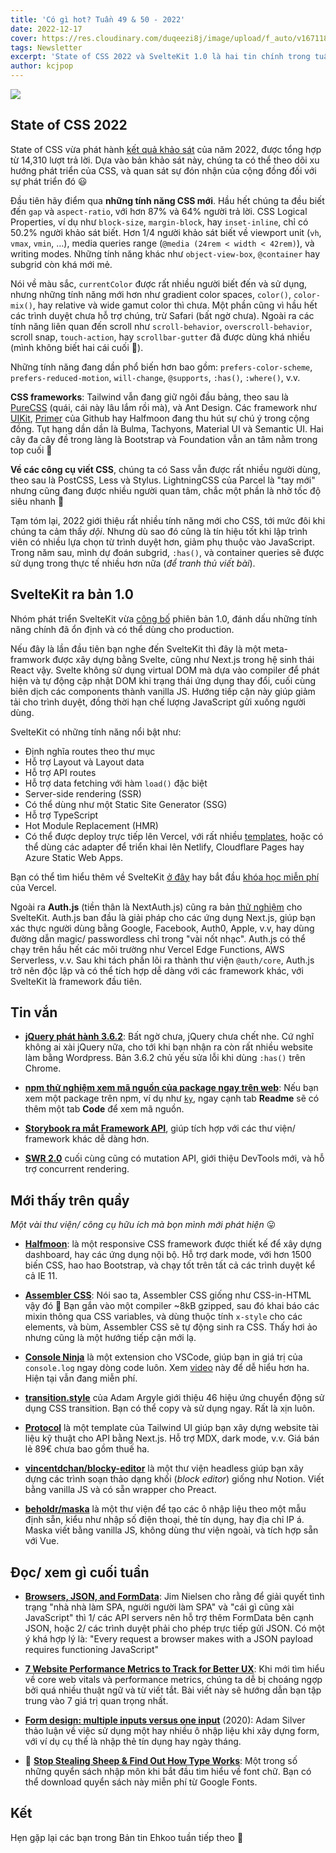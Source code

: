 ```yaml
---
title: 'Có gì hot? Tuần 49 & 50 - 2022'
date: 2022-12-17
cover: https://res.cloudinary.com/duqeezi8j/image/upload/f_auto/v1671183190/ehkoo/newsletters/w49-50-2022.png
tags: Newsletter
excerpt: 'State of CSS 2022 và SvelteKit 1.0 là hai tin chính trong tuần này.'
author: kcjpop
---
```


![](https://res.cloudinary.com/duqeezi8j/image/upload/f_auto/v1671183190/ehkoo/newsletters/w49-50-2022.png)

## State of CSS 2022

State of CSS vừa phát hành [kết quả khảo sát](https://2022.stateofcss.com/en-US/) của năm 2022, được tổng hợp từ 14,310 lượt trả lời. Dựa vào bản khảo sát này, chúng ta có thể theo dõi xu hướng phát triển của CSS, và quan sát sự đón nhận của cộng đồng đối với sự phát triển đó 😃

Đầu tiên hãy điểm qua **những tính năng CSS mới**. Hầu hết chúng ta đều biết đến `gap` và `aspect-ratio`, với hơn 87% và 64% người trả lời. CSS Logical Properties, ví dụ như `block-size`, `margin-block`, hay `inset-inline`, chỉ có 50.2% người khảo sát biết. Hơn 1/4 người khảo sát biết về viewport unit (`vh`, `vmax`, `vmin`, …), media queries range (`@media (24rem < width < 42rem)`), và writing modes. Những tính năng khác như `object-view-box`, `@container` hay subgrid còn khá mới mẻ.

Nói về màu sắc, `currentColor` được rất nhiều người biết đến và sử dụng, nhưng những tính năng mới hơn như gradient color spaces, `color()`, `color-mix()`, hay relative và wide gamut color thì chưa. Một phần cũng vì hầu hết các trình duyệt chưa hỗ trợ chúng, trừ Safari (bất ngờ chưa). Ngoài ra các tính năng liên quan đến scroll như `scroll-behavior`, `overscroll-behavior`, scroll snap, `touch-action`, hay `scrollbar-gutter` đã được dùng khá nhiều (mình không biết hai cái cuối 🥲).

Những tính năng đang dần phổ biến hơn bao gồm: `prefers-color-scheme`, `prefers-reduced-motion`, `will-change`, `@supports`, `:has()`, `:where()`, v.v.

**CSS frameworks**: Tailwind vẫn đang giữ ngôi đầu bảng, theo sau là [PureCSS](https://purecss.io/) (quái, cái này lâu lắm rồi mà), và Ant Design. Các framework như [UIKit](https://getuikit.com/), [Primer](https://primer.style/) của Github hay Halfmoon đang thu hút sự chú ý trong cộng đồng. Tụt hạng dần dần là Bulma, Tachyons, Material UI và Semantic UI. Hai cây đa cây đề trong làng là Bootstrap và Foundation vẫn an tâm nằm trong top cuối 🤣

**Về các công cụ viết CSS**, chúng ta có Sass vẫn được rất nhiều người dùng, theo sau là PostCSS, Less và Stylus. LightningCSS của Parcel là "tay mới" nhưng cũng đang được nhiều người quan tâm, chắc một phần là nhờ tốc độ siêu nhanh 🦀

Tạm tóm lại, 2022 giới thiệu rất nhiều tính năng mới cho CSS, tới mức đôi khi chúng ta cảm thấy _dội_. Nhưng dù sao đó cũng là tín hiệu tốt khi lập trình viên có nhiều lựa chọn từ trình duyệt hơn, giảm phụ thuộc vào JavaScript. Trong năm sau, mình dự đoán subgrid, `:has()`, và container queries sẽ được sử dụng trong thực tế nhiều hơn nữa (_để tranh thủ viết bài_).

## SvelteKit ra bản 1.0

Nhóm phát triển SvelteKit vừa [công bố](https://svelte.dev/blog/announcing-sveltekit-1.0) phiên bản 1.0, đánh dấu những tính năng chính đã ổn định và có thể dùng cho production.

Nếu đây là lần đầu tiên bạn nghe đến SvelteKit thì đây là một meta-framwork được xây dựng bằng Svelte, cũng như Next.js trong hệ sinh thái React vậy. Svelte không sử dụng virtual DOM mà dựa vào compiler để phát hiện và tự động cập nhật DOM khi trạng thái ứng dụng thay đổi, cuối cùng biên dịch các components thành vanilla JS. Hướng tiếp cận này giúp giảm tải cho trình duyệt, đồng thời hạn chế lượng JavaScript gửi xuống người dùng.

SvelteKit có những tính năng nổi bật như:

- Định nghĩa routes theo thư mục
- Hỗ trợ Layout và Layout data
- Hỗ trợ API routes
- Hỗ trợ data fetching với hàm `load()` đặc biệt
- Server-side rendering (SSR)
- Có thể dùng như một Static Site Generator (SSG)
- Hỗ trợ TypeScript
- Hot Module Replacement (HMR)
- Có thể được deploy trực tiếp lên Vercel, với rất nhiều [templates](https://vercel.com/templates/svelte), hoặc có thể dùng các adapter để triển khai lên Netlify, Cloudflare Pages hay Azure Static Web Apps.

Bạn có thể tìm hiểu thêm về SvelteKit [ở đây](https://kit.svelte.dev/) hay bắt đầu [khóa học miễn phí](https://vercel.com/docs/beginner-sveltekit) của Vercel.

Ngoài ra **Auth.js** (tiền thân là NextAuth.js) cũng ra bản [thử nghiệm](https://vercel.com/blog/announcing-sveltekit-auth) cho SvelteKit. Auth.js ban đầu là giải pháp cho các ứng dụng Next.js, giúp bạn xác thực người dùng bằng Google, Facebook, Auth0, Apple, v.v, hay dùng đường dẫn magic/ passwordless chỉ trong "vài nốt nhạc". Auth.js có thể chạy trên hầu hết các môi trường như Vercel Edge Functions, AWS Serverless, v.v. Sau khi tách phần lõi ra thành thư viện `@auth/core`, Auth.js trở nên độc lập và có thể tích hợp dễ dàng với các framework khác, với SvelteKit là framework đầu tiên.

## Tin vắn

- [**jQuery phát hành 3.6.2**](https://blog.jquery.com/2022/12/13/jquery-3-6-2-released/): Bất ngờ chưa, jQuery chưa chết nhe. Cứ nghĩ không ai xài jQuery nữa, cho tới khi bạn nhận ra còn rất nhiều website làm bằng Wordpress. Bản 3.6.2 chủ yếu sửa lỗi khi dùng `:has()` trên Chrome.

- [**npm thử nghiệm xem mã nguồn của package ngay trên web**](https://github.blog/2022-12-06-new-npm-features-for-secure-publishing-and-safe-consumption/): Nếu bạn xem một package trên npm, ví dụ như [`ky`](https://www.npmjs.com/package/ky?activeTab=explore), ngay cạnh tab **Readme** sẽ có thêm một tab **Code** để xem mã nguồn.

- [**Storybook ra mắt Framework API**](https://storybook.js.org/blog/framework-api), giúp tích hợp với các thư viện/ framework khác dễ dàng hơn.

- [**SWR 2.0**](https://swr.vercel.app/blog/swr-v2) cuối cùng cũng có mutation API, giới thiệu DevTools mới, và hỗ trợ concurrent rendering.

## Mới thấy trên quầy

_Một vài thư viện/ công cụ hữu ích mà bọn mình mới phát hiện_ 😛

- [**Halfmoon**](https://www.gethalfmoon.com/): là một responsive CSS framework được thiết kế để xây dựng dashboard, hay các ứng dụng nội bộ. Hỗ trợ dark mode, với hơn 1500 biến CSS, hao hao Bootstrap, và chạy tốt trên tất cả các trình duyệt kể cả IE 11.

- [**Assembler CSS**](https://asmcss.com): Nói sao ta, Assembler CSS giống như CSS-in-HTML vậy đó 🫣 Bạn gắn vào một compiler ~8kB gzipped, sau đó khai báo các mixin thông qua CSS variables, và dùng thuộc tính `x-style` cho các elements, và bùm, Assembler CSS sẽ tự động sinh ra CSS. Thấy hơi ảo nhưng cũng là một hướng tiếp cận mới lạ.

- [**Console Ninja**](https://console-ninja.com/) là một extension cho VSCode, giúp bạn in giá trị của `console.log` ngay dòng code luôn. Xem [video](https://console-ninja.com/video/ConsoleNinja.mp4) này để dễ hiểu hơn ha. Hiện tại vẫn đang miễn phí.

- [**transition.style**](https://www.transition.style) của Adam Argyle giới thiệu 46 hiệu ứng chuyển động sử dụng CSS transition. Bạn có thể copy và sử dụng ngay. Rất là xịn luôn.

- [**Protocol**](https://tailwindui.com/templates/protocol) là một template của Tailwind UI giúp bạn xây dựng website tài liệu kỹ thuật cho API bằng Next.js. Hỗ trợ MDX, dark mode, v.v. Giá bán lẻ 89€ chưa bao gồm thuế ha.

- [**vincentdchan/blocky-editor**](https://github.com/vincentdchan/blocky-editor) là một thư viện headless giúp bạn xây dựng các trình soạn thảo dạng khối (_block editor_) giống như Notion. Viết bằng vanilla JS và có sẵn wrapper cho Preact.

- [**beholdr/maska**](https://github.com/beholdr/maska) là một thư viện để tạo các ô nhập liệu theo một mẫu định sẵn, kiểu như nhập số điện thoại, thẻ tín dụng, hay địa chỉ IP á. Maska viết bằng vanilla JS, không dùng thư viện ngoài, và tích hợp sẵn với Vue.

## Đọc/ xem gì cuối tuần

- [**Browsers, JSON, and FormData**](https://blog.jim-nielsen.com/2022/browsers-json-formdata/): Jim Nielsen cho rằng để giải quyết tình trạng "nhà nhà làm SPA, người người làm SPA" và "cái gì cũng xài JavaScript" thì 1/ các API servers nên hỗ trợ thêm FormData bên cạnh JSON, hoặc 2/ các trình duyệt phải cho phép trực tiếp gửi JSON. Có một ý khá hợp lý là: "Every request a browser makes with a JSON payload requires functioning JavaScript"

- [**7 Website Performance Metrics to Track for Better UX**](https://calibreapp.com/blog/performance-metrics-to-track): Khi mới tìm hiểu về core web vitals và performance metrics, chúng ta dễ bị choáng ngợp bởi quá nhiều thuật ngữ và từ viết tắt. Bài viết này sẽ hướng dẫn bạn tập trung vào 7 giá trị quan trọng nhất.

- [**Form design: multiple inputs versus one input**](https://adamsilver.io/blog/form-design-multiple-inputs-versus-one-input/) (2020): Adam Silver thảo luận về việc sử dụng một hay nhiều ô nhập liệu khi xây dựng form, với ví dụ cụ thể là nhập thẻ tín dụng hay ngày tháng.

- 📔 [**Stop Stealing Sheep & Find Out How Type Works**](https://fonts.google.com/knowledge): Một trong số những quyển sách nhập môn khi bắt đầu tìm hiểu về font chữ. Bạn có thể download quyển sách này miễn phí từ Google Fonts.

## Kết

Hẹn gặp lại các bạn trong Bản tin Ehkoo tuần tiếp theo 👋
